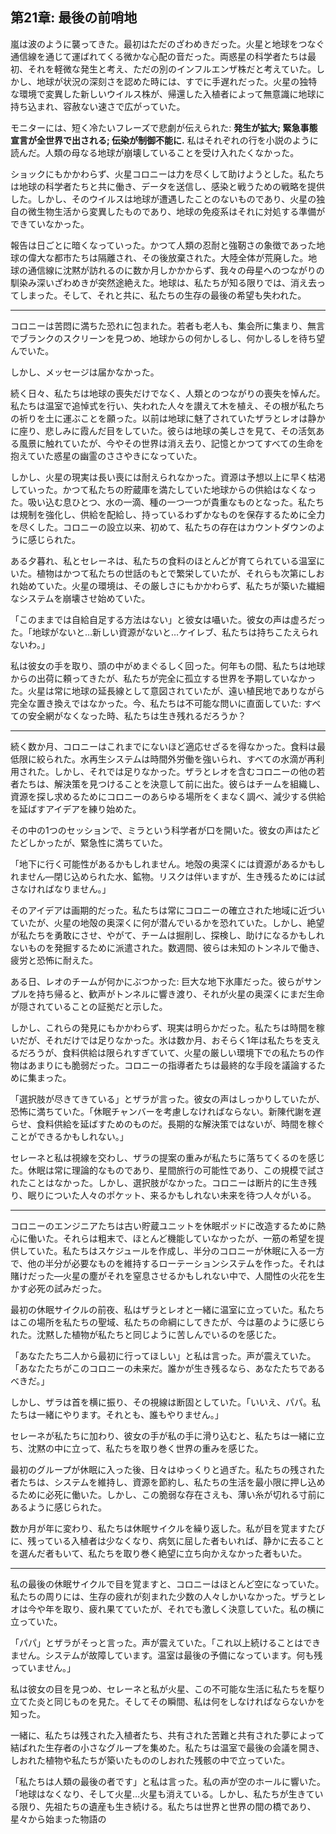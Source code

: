 ## 第21章: 最後の前哨地

嵐は波のように襲ってきた。最初はただのざわめきだった。火星と地球をつなぐ通信線を通じて運ばれてくる微かな心配の音だった。両惑星の科学者たちは最初、それを軽微な発生と考え、ただの別のインフルエンザ株だと考えていた。しかし、地球が状況の深刻さを認めた時には、すでに手遅れだった。火星の独特な環境で変異した新しいウイルス株が、帰還した入植者によって無意識に地球に持ち込まれ、容赦ない速さで広がっていた。

モニターには、短く冷たいフレーズで悲劇が伝えられた: **発生が拡大; 緊急事態宣言が全世界で出される; 伝染が制御不能に.** 私はそれぞれの行を小説のように読んだ。人類の母なる地球が崩壊していることを受け入れたくなかった。

ショックにもかかわらず、火星コロニーは力を尽くして助けようとした。私たちは地球の科学者たちと共に働き、データを送信し、感染と戦うための戦略を提供した。しかし、そのウイルスは地球が遭遇したことのないものであり、火星の独自の微生物生活から変異したものであり、地球の免疫系はそれに対処する準備ができていなかった。

報告は日ごとに暗くなっていった。かつて人類の忍耐と強靭さの象徴であった地球の偉大な都市たちは隔離され、その後放棄された。大陸全体が荒廃した。地球の通信線に沈黙が訪れるのに数か月しかかからず、我々の母星へのつながりの馴染み深いざわめきが突然途絶えた。地球は、私たちが知る限りでは、消え去ってしまった。そして、それと共に、私たちの生存の最後の希望も失われた。

--- 

コロニーは苦悶に満ちた恐れに包まれた。若者も老人も、集会所に集まり、無言でブランクのスクリーンを見つめ、地球からの何かしるし、何かしるしを待ち望んでいた。

しかし、メッセージは届かなかった。

続く日々、私たちは地球の喪失だけでなく、人類とのつながりの喪失を悼んだ。私たちは温室で追悼式を行い、失われた人々を讃えて木を植え、その根が私たちの祈りを土に運ぶことを願った。以前は地球に魅了されていたザラとレオは静かに座り、悲しみに霞んだ目をしていた。彼らは地球の美しさを見て、その活気ある風景に触れていたが、今やその世界は消え去り、記憶とかつてすべての生命を抱えていた惑星の幽霊のささやきになっていた。

しかし、火星の現実は長い喪には耐えられなかった。資源は予想以上に早く枯渇していった。かつて私たちの貯蔵庫を満たしていた地球からの供給はなくなった。吸い込む息ひとつ、水の一滴、種の一つ一つが貴重なものとなった。私たちは規制を強化し、供給を配給し、持っているわずかなものを保存するために全力を尽くした。コロニーの設立以来、初めて、私たちの存在はカウントダウンのように感じられた。

ある夕暮れ、私とセレーネは、私たちの食料のほとんどが育てられている温室にいた。植物はかつて私たちの世話のもとで繁栄していたが、それらも次第にしおれ始めていた。火星の環境は、その厳しさにもかかわらず、私たちが築いた繊細なシステムを崩壊させ始めていた。

「このままでは自給自足する方法はない」と彼女は囁いた。彼女の声は虚ろだった。「地球がないと…新しい資源がないと…ケイレブ、私たちは持ちこたえられないわ。」

私は彼女の手を取り、頭の中がめまぐるしく回った。何年もの間、私たちは地球からの出荷に頼ってきたが、私たちが完全に孤立する世界を予期していなかった。火星は常に地球の延長線として意図されていたが、遠い植民地でありながら完全な置き換えではなかった。今、私たちは不可能な問いに直面していた: すべての安全網がなくなった時、私たちは生き残れるだろうか？

--- 

続く数か月、コロニーはこれまでにないほど適応せざるを得なかった。食料は最低限に絞られた。水再生システムは時間外労働を強いられ、すべての水滴が再利用された。しかし、それでは足りなかった。ザラとレオを含むコロニーの他の若者たちは、解決策を見つけることを決意して前に出た。彼らはチームを組織し、資源を探し求めるためにコロニーのあらゆる場所をくまなく調べ、減少する供給を延ばすアイデアを練り始めた。

その中の1つのセッションで、ミラという科学者が口を開いた。彼女の声はたどたどしかったが、緊急性に満ちていた。

「地下に行く可能性があるかもしれません。地殻の奥深くには資源があるかもしれません—閉じ込められた水、鉱物。リスクは伴いますが、生き残るためには試さなければなりません。」

そのアイデアは画期的だった。私たちは常にコロニーの確立された地域に近づいていたが、火星の地殻の奥深くに何が潜んでいるかを恐れていた。しかし、絶望が私たちを勇敢にさせ、やがて、チームは掘削し、探検し、助けになるかもしれないものを発掘するために派遣された。数週間、彼らは未知のトンネルで働き、疲労と恐怖に耐えた。

ある日、レオのチームが何かにぶつかった: 巨大な地下氷庫だった。彼らがサンプルを持ち帰ると、歓声がトンネルに響き渡り、それが火星の奥深くにまだ生命が隠されていることの証拠だと示した。

しかし、これらの発見にもかかわらず、現実は明らかだった。私たちは時間を稼いだが、それだけでは足りなかった。氷は数か月、おそらく1年は私たちを支えるだろうが、食料供給は限られすぎていて、火星の厳しい環境下での私たちの作物はあまりにも脆弱だった。コロニーの指導者たちは最終的な手段を議論するために集まった。

「選択肢が尽きてきている」とザラが言った。彼女の声はしっかりしていたが、恐怖に満ちていた。「休眠チャンバーを考慮しなければならない。新陳代謝を遅らせ、食料供給を延ばすためのものだ。長期的な解決策ではないが、時間を稼ぐことができるかもしれない。」

セレーネと私は視線を交わし、ザラの提案の重みが私たちに落ちてくるのを感じた。休眠は常に理論的なものであり、星間旅行の可能性であり、この規模で試されたことはなかった。しかし、選択肢がなかった。コロニーは断片的に生き残り、眠りについた人々のポケット、来るかもしれない未来を待つ人々がいる。

--- 

コロニーのエンジニアたちは古い貯蔵ユニットを休眠ポッドに改造するために熱心に働いた。それらは粗末で、ほとんど機能していなかったが、一筋の希望を提供していた。私たちはスケジュールを作成し、半分のコロニーが休眠に入る一方で、他の半分が必要なものを維持するローテーションシステムを作った。それは賭けだった—火星の塵がそれを窒息させるかもしれない中で、人間性の火花を生かす必死の試みだった。

最初の休眠サイクルの前夜、私はザラとレオと一緒に温室に立っていた。私たちはこの場所を私たちの聖域、私たちの命綱にしてきたが、今は墓のように感じられた。沈黙した植物が私たちと同じように苦しんでいるのを感じた。

「あなたたち二人から最初に行ってほしい」と私は言った。声が震えていた。「あなたたちがこのコロニーの未来だ。誰かが生き残るなら、あなたたちであるべきだ。」

しかし、ザラは首を横に振り、その視線は断固としていた。「いいえ、パパ。私たちは一緒にやります。それとも、誰もやりません。」

セレーネが私たちに加わり、彼女の手が私の手に滑り込むと、私たちは一緒に立ち、沈黙の中に立って、私たちを取り巻く世界の重みを感じた。

最初のグループが休眠に入った後、日々はゆっくりと過ぎた。私たちの残された者たちは、システムを維持し、資源を節約し、私たちの生活を最小限に押し込めるために必死に働いた。しかし、この脆弱な存在さえも、薄い糸が切れる寸前にあるように感じられた。

数か月が年に変わり、私たちは休眠サイクルを繰り返した。私が目を覚ますたびに、残っている入植者は少なくなり、病気に屈した者もいれば、静かに去ることを選んだ者もいて、私たちを取り巻く絶望に立ち向かえなかった者もいた。

--- 

私の最後の休眠サイクルで目を覚ますと、コロニーはほとんど空になっていた。私たちの周りには、生存の疲れが刻まれた少数の人々しかいなかった。ザラとレオは今や年を取り、疲れ果てていたが、それでも激しく決意していた。私の横に立っていた。

「パパ」とザラがそっと言った。声が震えていた。「これ以上続けることはできません。システムが故障しています。温室は最後の予備になっています。何も残っていません。」

私は彼女の目を見つめ、セレーネと私が火星、この不可能な生活に私たちを駆り立てた炎と同じものを見た。そしてその瞬間、私は何をしなければならないかを知った。

一緒に、私たちは残された入植者たち、共有された苦難と共有された夢によって結ばれた生存者の小さなグループを集めた。私たちは温室で最後の会議を開き、しおれた植物や私たちが築いたもののしおれた残骸の中で立っていた。

「私たちは人類の最後の者です」と私は言った。私の声が空のホールに響いた。「地球はなくなり、そして火星…火星も消えている。しかし、私たちが生きている限り、先祖たちの遺産も生き続ける。私たちは世界と世界の間の橋であり、星々から始まった物語の